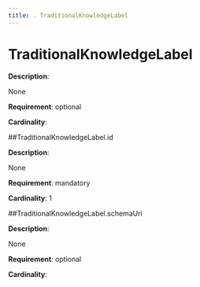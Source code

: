 ```yaml
---
title: . TraditionalKnowledgeLabel 
---
```

# TraditionalKnowledgeLabel

**Description**:

None

**Requirement**:
optional



**Cardinality**:








##TraditionalKnowledgeLabel.id

**Description**:

None

**Requirement**:
mandatory



**Cardinality**:
1






 





##TraditionalKnowledgeLabel.schemaUri

**Description**:

None

**Requirement**:
optional



**Cardinality**:






 


